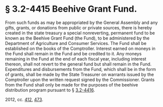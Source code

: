 # § 3.2-4415 Beehive Grant Fund.

<p>From such funds as may be appropriated by the General Assembly and any gifts, grants, or donations from public or private sources, there is hereby created in the state treasury a special nonreverting, permanent fund to be known as the Beehive Grant Fund (the Fund), to be administered by the Department of Agriculture and Consumer Services. The Fund shall be established on the books of the Comptroller. Interest earned on moneys in the Fund shall remain in the Fund and be credited to it. Any moneys remaining in the Fund at the end of each fiscal year, including interest thereon, shall not revert to the general fund but shall remain in the Fund. Expenditures and disbursements from the Fund, which shall be in the form of grants, shall be made by the State Treasurer on warrants issued by the Comptroller upon the written request signed by the Commissioner. Grants from the Fund shall only be made for the purposes of the beehive distribution program pursuant to § <a href='/vacode/3.2-4416/'>3.2-4416</a>.</p><p>2012, cc. <a href='http://lis.virginia.gov/cgi-bin/legp604.exe?121+ful+CHAP0412'>412</a>, <a href='http://lis.virginia.gov/cgi-bin/legp604.exe?121+ful+CHAP0473'>473</a>.</p>
